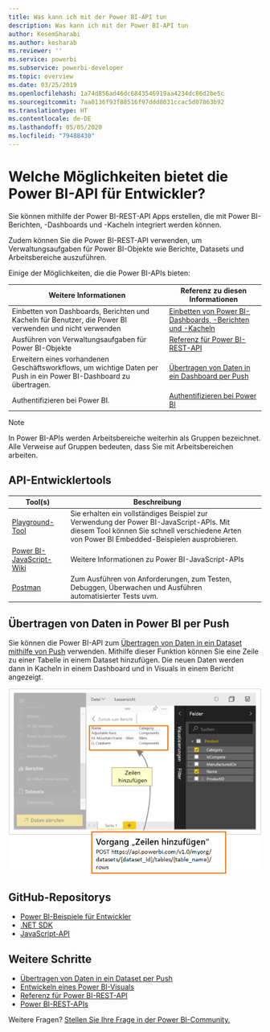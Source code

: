 ```yaml
---
title: Was kann ich mit der Power BI-API tun
description: Was kann ich mit der Power BI-API tun
author: KesemSharabi
ms.author: kesharab
ms.reviewer: ''
ms.service: powerbi
ms.subservice: powerbi-developer
ms.topic: overview
ms.date: 03/25/2019
ms.openlocfilehash: 1a74d856ad46dc6843546919aa4234dc86d2be5c
ms.sourcegitcommit: 7aa0136f93f88516f97ddd8031ccac5d07863b92
ms.translationtype: HT
ms.contentlocale: de-DE
ms.lasthandoff: 05/05/2020
ms.locfileid: "79488430"
---
```

# <a name="what-can-developers-do-with-the-power-bi-api"></a>Welche Möglichkeiten bietet die Power BI-API für Entwickler?

Sie können mithilfe der Power BI-REST-API Apps erstellen, die mit Power BI-Berichten, -Dashboards und -Kacheln integriert werden können.

Zudem können Sie die Power BI-REST-API verwenden, um Verwaltungsaufgaben für Power BI-Objekte wie Berichte, Datasets und Arbeitsbereiche auszuführen.

Einige der Möglichkeiten, die die Power BI-APIs bieten:

| **Weitere Informationen** | **Referenz zu diesen Informationen** |
|----------------------------------------------------------------------------------|------------------------------------------------------------------------------------|
| Einbetten von Dashboards, Berichten und Kacheln für Benutzer, die Power BI verwenden und nicht verwenden | [Einbetten von Power BI-Dashboards, -Berichten und -Kacheln](../embedded/embed-sample-for-customers.md) |
| Ausführen von Verwaltungsaufgaben für Power BI-Objekte | [Referenz für Power BI-REST-API](https://docs.microsoft.com/rest/api/power-bi/) |
| Erweitern eines vorhandenen Geschäftsworkflows, um wichtige Daten per Push in ein Power BI-Dashboard zu übertragen. | [Übertragen von Daten in ein Dashboard per Push](walkthrough-push-data.md) |
| Authentifizieren bei Power BI. | [Authentifizieren bei Power BI](../embedded/get-azuread-access-token.md) |

> [!NOTE]
> In Power BI-APIs werden Arbeitsbereiche weiterhin als Gruppen bezeichnet. Alle Verweise auf Gruppen bedeuten, dass Sie mit Arbeitsbereichen arbeiten.

## <a name="api-developer-tools"></a>API-Entwicklertools

| Tool(s) | Beschreibung |  |  |
|-------------------------|---------------------------------------------------------------------------------------------------------------------------------------------------|---|---|
| [Playground-Tool](https://microsoft.github.io/PowerBI-JavaScript/demo) | Sie erhalten ein vollständiges Beispiel zur Verwendung der Power BI-JavaScript-APIs. Mit diesem Tool können Sie schnell verschiedene Arten von Power BI Embedded-Beispielen ausprobieren. |  |  |
| [Power BI-JavaScript-Wiki](https://github.com/Microsoft/powerbi-javascript/wiki) | Weitere Informationen zu Power BI-JavaScript-APIs |  |  |
| [Postman](https://www.getpostman.com/) | Zum Ausführen von Anforderungen, zum Testen, Debuggen, Überwachen und Ausführen automatisierter Tests uvm. |

## <a name="push-data-into-power-bi"></a>Übertragen von Daten in Power BI per Push

Sie können die Power BI-API zum [Übertragen von Daten in ein Dataset mithilfe von Push](walkthrough-push-data.md) verwenden. Mithilfe dieser Funktion können Sie eine Zeile zu einer Tabelle in einem Dataset hinzufügen. Die neuen Daten werden dann in Kacheln in einem Dashboard und in Visuals in einem Bericht angezeigt.

![Beispiel für das Übertragen von Daten per Push](media/overview-of-power-bi-rest-api/powerbi-push-data.png)

## <a name="github-repositories"></a>GitHub-Repositorys

* [Power BI-Beispiele für Entwickler](https://github.com/Microsoft/PowerBI-Developer-Samples)
* [.NET SDK](https://github.com/Microsoft/PowerBI-CSharp)
* [JavaScript-API](https://github.com/Microsoft/PowerBI-JavaScript)

## <a name="next-steps"></a>Weitere Schritte

* [Übertragen von Daten in ein Dataset per Push](walkthrough-push-data.md)
* [Entwickeln eines Power BI-Visuals](../visuals/custom-visual-develop-tutorial.md)
* [Referenz für Power BI-REST-API](rest-api-reference.md)
* [Power BI-REST-APIs](https://docs.microsoft.com/rest/api/power-bi/)

Weitere Fragen? [Stellen Sie Ihre Frage in der Power BI-Community.](https://community.powerbi.com/)
